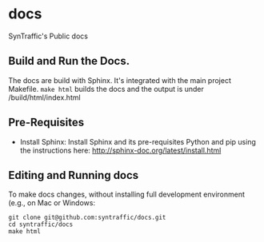 # docs
SynTraffic's Public docs 

## Build and Run the Docs.
The docs are build with Sphinx. It's integrated with the main project Makefile.
`make html` builds the docs and the output is under /build/html/index.html

## Pre-Requisites ##
* Install Sphinx: Install Sphinx and its pre-requisites Python and pip using the instructions here: http://sphinx-doc.org/latest/install.html 

## Editing and Running docs

To make docs changes, without installing full development environment (e.g., on Mac or Windows:

```
git clone git@github.com:syntraffic/docs.git
cd syntraffic/docs
make html

```

